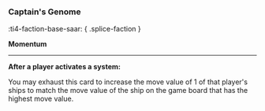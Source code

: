 ### **Captain's Genome**
:ti4-faction-base-saar:
{ .splice-faction }

**Momentum**

---

**After a player activates a system:**

You may exhaust this card to increase the move value of 1 of that player's ships to match the move value of the ship on the game board that has the highest move value.
